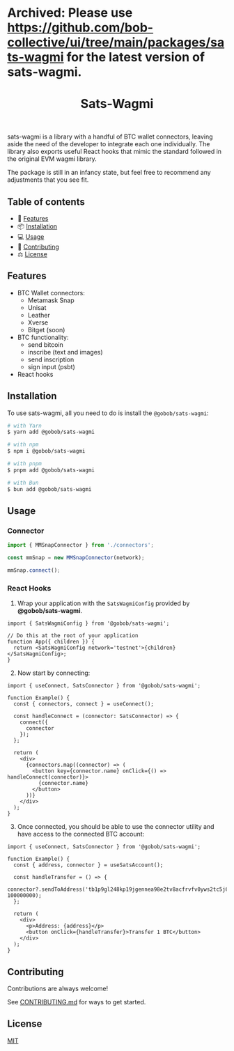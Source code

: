 # Archived: Please use https://github.com/bob-collective/ui/tree/main/packages/sats-wagmi for the latest version of sats-wagmi.


<p align="center">
      <h1 align="center">Sats-Wagmi</h1>
</p>
</br>

sats-wagmi is a library with a handful of BTC wallet connectors, leaving aside the need of the developer to integrate each one individually. The library also exports useful React hooks that mimic the standard followed in the original EVM wagmi library.

The package is still in an infancy state, but feel free to recommend any adjustments that you see fit.

## Table of contents

- 🚀 [Features](#features)
- 📦 [Installation](#installation)
- 💻 [Usage](#usage)
- 📝 [Contributing](#contributing)
- ⚖️ [License](#license)

## Features

- BTC Wallet connectors:
  - Metamask Snap
  - Unisat
  - Leather
  - Xverse
  - Bitget (soon)
- BTC functionality:
  - send bitcoin
  - inscribe (text and images)
  - send inscription
  - sign input (psbt)
- React hooks

## Installation

To use sats-wagmi, all you need to do is install the
`@gobob/sats-wagmi`:

```sh
# with Yarn
$ yarn add @gobob/sats-wagmi

# with npm
$ npm i @gobob/sats-wagmi

# with pnpm
$ pnpm add @gobob/sats-wagmi

# with Bun
$ bun add @gobob/sats-wagmi
```

## Usage

### Connector

```ts
import { MMSnapConnector } from './connectors';

const mmSnap = new MMSnapConnector(network);

mmSnap.connect();
```

### React Hooks

1. Wrap your application with the `SatsWagmiConfig` provided by **@gobob/sats-wagmi**.

```tsx
import { SatsWagmiConfig } from '@gobob/sats-wagmi';

// Do this at the root of your application
function App({ children }) {
  return <SatsWagmiConfig network='testnet'>{children}</SatsWagmiConfig>;
}
```

2. Now start by connecting:

```tsx
import { useConnect, SatsConnector } from '@gobob/sats-wagmi';

function Example() {
  const { connectors, connect } = useConnect();

  const handleConnect = (connector: SatsConnector) => {
    connect({
      connector
    });
  };

  return (
    <div>
      {connectors.map((connector) => (
        <button key={connector.name} onClick={() => handleConnect(connector)}>
          {connector.name}
        </button>
      ))}
    </div>
  );
}
```

3. Once connected, you should be able to use the connector utility and have access to the connected BTC account:

```tsx
import { useConnect, SatsConnector } from '@gobob/sats-wagmi';

function Example() {
  const { address, connector } = useSatsAccount();

  const handleTransfer = () => {
    connector?.sendToAddress('tb1p9gl248kp19jgennea98e2tv8acfrvfv0yws2tc5j6u72e84caapsh2hexs', 100000000);
  };

  return (
    <div>
      <p>Address: {address}</p>
      <button onClick={handleTransfer}>Transfer 1 BTC</button>
    </div>
  );
}
```

## Contributing

Contributions are always welcome!

See [CONTRIBUTING.md](https://github.com/bob-collective/sats-wagmi/blob/main/CONTRIBUTING.MD) for ways to get started.

## License

[MIT](https://choosealicense.com/licenses/mit/)
